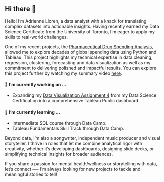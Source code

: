 ## Hi there 👋

Hello! I’m Adrienne Lloren, a data analyst with a knack for translating complex datasets into actionable insights. Having recently earned my Data Science Certificate from the University of Toronto, I’m eager to apply my skills to real-world challenges.

One of my recent projects, the [Pharmaceutical Drug Spending Analysis](https://github.com/amlloren/Pharma-Spending-by-Countries), allowed me to explore decades of global spending data using Python and Tableau. This project highlights my technical expertise in data cleaning, regression, clustering, forecasting and data visualization as well as my commitment to delivering polished and impactful results. You can explore this project further by watching my summary video [here](https://drive.google.com/file/d/1ASvZEvJ-3i7NKkFGaMeeubGUNcCa5nAl/view).

####  🔭 I’m currently working on ...
* Expanding my [Data Visualization Assignment 4](https://github.com/amlloren/visualization/blob/assignment-4/02_activities/assignments/assignment_4/3_tableau_viz.md) from my Data Science Certification into a comprehensive Tableau Public dashboard.

#### 🌱 I’m currently learning ...
* Intermediate SQL course through Data Camp.
* Tableau Fundamentals Skill Track through Data Camp.

Beyond data, I’m also a songwriter, independent music producer and visual storyteller. I thrive in roles that let me combine analytical rigor with creativity, whether it’s developing dashboards, designing slide decks, or simplifying technical insights for broader audiences.

If you share a passion for mental health/wellness or storytelling with data, let’s connect —- I’m always looking for new projects to tackle and meaningful stories to tell! 

<!--
**amlloren/amlloren** is a ✨ _special_ ✨ repository because its `README.md` (this file) appears on your GitHub profile.

Here are some ideas to get you started:

- 🔭 I’m currently working on ...
- 🌱 I’m currently learning ...
- 👯 I’m looking to collaborate on ...
- 🤔 I’m looking for help with ...
- 💬 Ask me about ...
- 📫 How to reach me: ...
- 😄 Pronouns: ...
- ⚡ Fun fact: ...
-->
